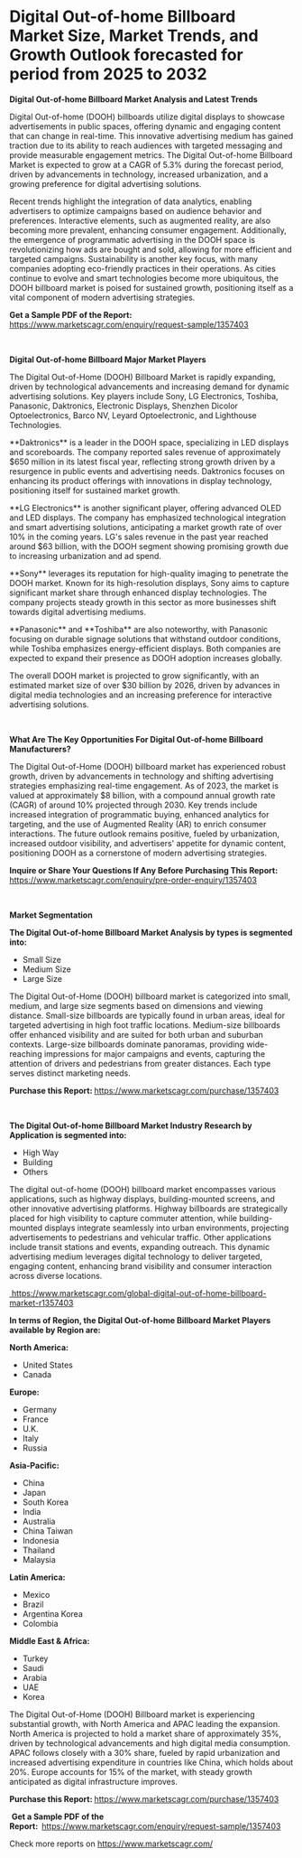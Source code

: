 <p><h1>Digital Out-of-home Billboard Market Size, Market Trends, and Growth Outlook forecasted for period from 2025 to 2032</h1></p><p><strong>Digital Out-of-home Billboard Market Analysis and Latest Trends</strong></p>
<p><p>Digital Out-of-home (DOOH) billboards utilize digital displays to showcase advertisements in public spaces, offering dynamic and engaging content that can change in real-time. This innovative advertising medium has gained traction due to its ability to reach audiences with targeted messaging and provide measurable engagement metrics. The Digital Out-of-home Billboard Market is expected to grow at a CAGR of 5.3% during the forecast period, driven by advancements in technology, increased urbanization, and a growing preference for digital advertising solutions.</p><p>Recent trends highlight the integration of data analytics, enabling advertisers to optimize campaigns based on audience behavior and preferences. Interactive elements, such as augmented reality, are also becoming more prevalent, enhancing consumer engagement. Additionally, the emergence of programmatic advertising in the DOOH space is revolutionizing how ads are bought and sold, allowing for more efficient and targeted campaigns. Sustainability is another key focus, with many companies adopting eco-friendly practices in their operations. As cities continue to evolve and smart technologies become more ubiquitous, the DOOH billboard market is poised for sustained growth, positioning itself as a vital component of modern advertising strategies.</p></p>
<p><strong>Get a Sample PDF of the Report:&nbsp;</strong> <a href="https://www.marketscagr.com/enquiry/request-sample/1357403?utm_campaign=1920&utm_medium=2&utm_source=Github&utm_content=ia&utm_term=12022025&utm_id=digital-out-of-home-billboard">https://www.marketscagr.com/enquiry/request-sample/1357403</a></p>
<p>&nbsp;</p>
<p><strong>Digital Out-of-home Billboard Major Market Players</strong></p>
<p><p>The Digital Out-of-Home (DOOH) Billboard Market is rapidly expanding, driven by technological advancements and increasing demand for dynamic advertising solutions. Key players include Sony, LG Electronics, Toshiba, Panasonic, Daktronics, Electronic Displays, Shenzhen Dicolor Optoelectronics, Barco NV, Leyard Optoelectronic, and Lighthouse Technologies.</p><p>**Daktronics** is a leader in the DOOH space, specializing in LED displays and scoreboards. The company reported sales revenue of approximately $650 million in its latest fiscal year, reflecting strong growth driven by a resurgence in public events and advertising needs. Daktronics focuses on enhancing its product offerings with innovations in display technology, positioning itself for sustained market growth.</p><p>**LG Electronics** is another significant player, offering advanced OLED and LED displays. The company has emphasized technological integration and smart advertising solutions, anticipating a market growth rate of over 10% in the coming years. LG's sales revenue in the past year reached around $63 billion, with the DOOH segment showing promising growth due to increasing urbanization and ad spend.</p><p>**Sony** leverages its reputation for high-quality imaging to penetrate the DOOH market. Known for its high-resolution displays, Sony aims to capture significant market share through enhanced display technologies. The company projects steady growth in this sector as more businesses shift towards digital advertising mediums.</p><p>**Panasonic** and **Toshiba** are also noteworthy, with Panasonic focusing on durable signage solutions that withstand outdoor conditions, while Toshiba emphasizes energy-efficient displays. Both companies are expected to expand their presence as DOOH adoption increases globally.</p><p>The overall DOOH market is projected to grow significantly, with an estimated market size of over $30 billion by 2026, driven by advances in digital media technologies and an increasing preference for interactive advertising solutions.</p></p>
<p>&nbsp;</p>
<p><strong>What Are The Key Opportunities For Digital Out-of-home Billboard Manufacturers?</strong></p>
<p><p>The Digital Out-of-Home (DOOH) billboard market has experienced robust growth, driven by advancements in technology and shifting advertising strategies emphasizing real-time engagement. As of 2023, the market is valued at approximately $8 billion, with a compound annual growth rate (CAGR) of around 10% projected through 2030. Key trends include increased integration of programmatic buying, enhanced analytics for targeting, and the use of Augmented Reality (AR) to enrich consumer interactions. The future outlook remains positive, fueled by urbanization, increased outdoor visibility, and advertisers' appetite for dynamic content, positioning DOOH as a cornerstone of modern advertising strategies.</p></p>
<p><strong>Inquire or Share Your Questions If Any Before Purchasing This Report:</strong> <a href="https://www.marketscagr.com/enquiry/pre-order-enquiry/1357403?utm_campaign=1920&utm_medium=2&utm_source=Github&utm_content=ia&utm_term=12022025&utm_id=digital-out-of-home-billboard">https://www.marketscagr.com/enquiry/pre-order-enquiry/1357403</a></p>
<p>&nbsp;</p>
<p><strong>Market Segmentation</strong></p>
<p><strong>The Digital Out-of-home Billboard Market Analysis by types is segmented into:</strong></p>
<p><ul><li>Small Size</li><li>Medium Size</li><li>Large Size</li></ul></p>
<p><p>The Digital Out-of-Home (DOOH) billboard market is categorized into small, medium, and large size segments based on dimensions and viewing distance. Small-size billboards are typically found in urban areas, ideal for targeted advertising in high foot traffic locations. Medium-size billboards offer enhanced visibility and are suited for both urban and suburban contexts. Large-size billboards dominate panoramas, providing wide-reaching impressions for major campaigns and events, capturing the attention of drivers and pedestrians from greater distances. Each type serves distinct marketing needs.</p></p>
<p><strong>Purchase this Report:&nbsp;</strong><a href="https://www.marketscagr.com/purchase/1357403?utm_campaign=1920&utm_medium=2&utm_source=Github&utm_content=ia&utm_term=12022025&utm_id=digital-out-of-home-billboard">https://www.marketscagr.com/purchase/1357403</a></p>
<p>&nbsp;</p>
<p><strong>The Digital Out-of-home Billboard Market Industry Research by Application is segmented into:</strong></p>
<p><ul><li>High Way</li><li>Building</li><li>Others</li></ul></p>
<p><p>The digital out-of-home (DOOH) billboard market encompasses various applications, such as highway displays, building-mounted screens, and other innovative advertising platforms. Highway billboards are strategically placed for high visibility to capture commuter attention, while building-mounted displays integrate seamlessly into urban environments, projecting advertisements to pedestrians and vehicular traffic. Other applications include transit stations and events, expanding outreach. This dynamic advertising medium leverages digital technology to deliver targeted, engaging content, enhancing brand visibility and consumer interaction across diverse locations.</p></p>
<p><a href="https://www.marketscagr.com/global-digital-out-of-home-billboard-market-r1357403?utm_campaign=1920&utm_medium=2&utm_source=Github&utm_content=ia&utm_term=12022025&utm_id=digital-out-of-home-billboard">&nbsp;https://www.marketscagr.com/global-digital-out-of-home-billboard-market-r1357403</a></p>
<p><strong>In terms of Region, the Digital Out-of-home Billboard Market Players available by Region are:</strong></p>
<p>
    <p> <strong> North America: </strong>
        <ul>
            <li>United States</li>
            <li>Canada</li>
        </ul>
        </p> 
    <p> <strong> Europe: </strong>
        <ul>
            <li>Germany</li>
            <li>France</li>
            <li>U.K.</li>
            <li>Italy</li>
            <li>Russia</li>
        </ul>
        </p> 
    <p> <strong> Asia-Pacific: </strong>
        <ul>
            <li>China</li>
            <li>Japan</li>
            <li>South Korea</li>
            <li>India</li>
            <li>Australia</li>
            <li>China Taiwan</li>
            <li>Indonesia</li>
            <li>Thailand</li>
            <li>Malaysia</li>
        </ul>
        </p> 
    <p> <strong> Latin America: </strong>
        <ul>
            <li>Mexico</li>
            <li>Brazil</li>
            <li>Argentina Korea</li>
            <li>Colombia</li>
        </ul>
        </p> 
    <p> <strong> Middle East & Africa: </strong>
        <ul>
            <li>Turkey</li>
            <li>Saudi</li>
            <li>Arabia</li>
            <li>UAE</li>
            <li>Korea</li>
        </ul>
    </p>
    </p>
<p><p>The Digital Out-of-Home (DOOH) Billboard market is experiencing substantial growth, with North America and APAC leading the expansion. North America is projected to hold a market share of approximately 35%, driven by technological advancements and high digital media consumption. APAC follows closely with a 30% share, fueled by rapid urbanization and increased advertising expenditure in countries like China, which holds about 20%. Europe accounts for 15% of the market, with steady growth anticipated as digital infrastructure improves.</p></p>
<p><strong>Purchase this Report: </strong><a href="https://www.marketscagr.com/purchase/1357403?utm_campaign=1920&utm_medium=2&utm_source=Github&utm_content=ia&utm_term=12022025&utm_id=digital-out-of-home-billboard">https://www.marketscagr.com/purchase/1357403</a></p>
<p>&nbsp;<strong>Get a Sample PDF of the Report:&nbsp;&nbsp;</strong><a href="https://www.marketscagr.com/enquiry/request-sample/1357403?utm_campaign=1920&utm_medium=2&utm_source=Github&utm_content=ia&utm_term=12022025&utm_id=digital-out-of-home-billboard">https://www.marketscagr.com/enquiry/request-sample/1357403</a></p>
<p><strong></strong></p>
<p>Check more reports on <a href="https://www.marketscagr.com/?utm_campaign=1920&utm_medium=2&utm_source=Github&utm_content=ia&utm_term=12022025&utm_id=digital-out-of-home-billboard">https://www.marketscagr.com/</a></p>